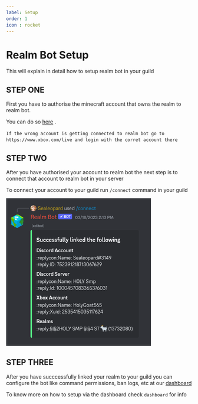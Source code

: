 ```yaml
---
label: Setup
order: 1
icon : rocket
---
```

 
# Realm Bot Setup
 This will explain in detail how to setup realm bot in your guild 

## STEP ONE 
 First you have to authorise the minecraft account that owns the realm to realm bot.
 
 You can do so [here](https://realmbot.dev/account) .
 
 `If the wrong account is getting connected to realm bot go to https://www.xbox.com/live and login with the corret account there`
 
## STEP TWO 
  After you have authorised your account to realm bot the next step is to connect that account to realm bot in your server 
  
  To connect your account to your guild run `/connect` command in your guild 
  
  ![](/images/connect.PNG)

## STEP THREE
  After you have succcessfully linked your realm to your guild you can configure the bot like command permissions, ban logs, etc at our [dashboard](https://realmbot.dev)
  
  To know more on how to setup via the dashboard check `dashboard` for info 
